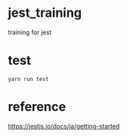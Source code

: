 # jest_training
training for jest

# test

```
yarn run test
```

# reference
https://jestjs.io/docs/ja/getting-started
